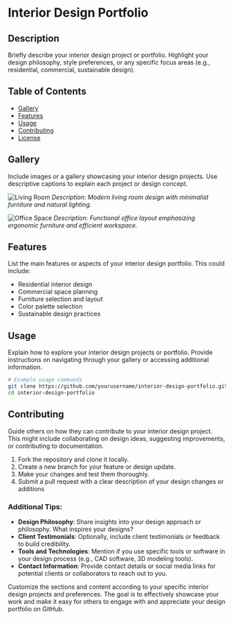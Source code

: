 # Interior Design Portfolio

## Description
Briefly describe your interior design project or portfolio. Highlight your design philosophy, style preferences, or any specific focus areas (e.g., residential, commercial, sustainable design).

## Table of Contents
- [Gallery](#gallery)
- [Features](#features)
- [Usage](#usage)
- [Contributing](#contributing)
- [License](#license)

## Gallery
Include images or a gallery showcasing your interior design projects. Use descriptive captions to explain each project or design concept.

![Living Room](images/living_room.jpg)
*Description: Modern living room design with minimalist furniture and natural lighting.*

![Office Space](images/office_space.jpg)
*Description: Functional office layout emphasizing ergonomic furniture and efficient workspace.*

## Features
List the main features or aspects of your interior design portfolio. This could include:

- Residential interior design
- Commercial space planning
- Furniture selection and layout
- Color palette selection
- Sustainable design practices

## Usage
Explain how to explore your interior design projects or portfolio. Provide instructions on navigating through your gallery or accessing additional information.

```bash
# Example usage commands
git clone https://github.com/yourusername/interior-design-portfolio.git
cd interior-design-portfolio
```

## Contributing
Guide others on how they can contribute to your interior design project. This might include collaborating on design ideas, suggesting improvements, or contributing to documentation.

1. Fork the repository and clone it locally.
2. Create a new branch for your feature or design update.
3. Make your changes and test them thoroughly.
4. Submit a pull request with a clear description of your design changes or additions
 
### Additional Tips:
- **Design Philosophy**: Share insights into your design approach or philosophy. What inspires your designs?
- **Client Testimonials**: Optionally, include client testimonials or feedback to build credibility.
- **Tools and Technologies**: Mention if you use specific tools or software in your design process (e.g., CAD software, 3D modeling tools).
- **Contact Information**: Provide contact details or social media links for potential clients or collaborators to reach out to you.

Customize the sections and content according to your specific interior design projects and preferences. The goal is to effectively showcase your work and make it easy for others to engage with and appreciate your design portfolio on GitHub.
